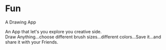 # Fun
A Drawing App

An App that let's you explore you creative side. <br/>
Draw Anything...choose different brush sizes...different colors...Save it...and share it with your Friends.
